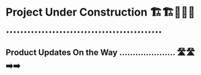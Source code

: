 # Project Under Construction 🏗️🏗️🚧🚧🚧 ............................................

## Product Updates On the Way ..................... 🛣️🛣️➡️➡️











